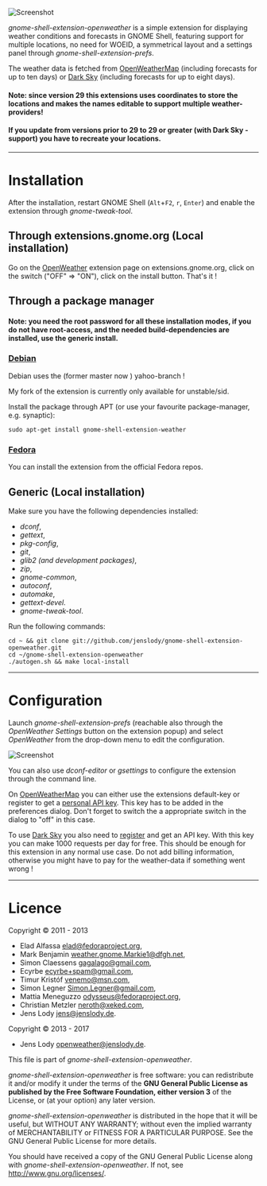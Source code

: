 ![Screenshot](https://github.com/jenslody/gnome-shell-extension-openweather/raw/master/data/Screenshot.jpg)

*gnome-shell-extension-openweather* is a simple extension for displaying weather conditions and forecasts in GNOME Shell, featuring support for multiple locations, no need for WOEID, a symmetrical layout and a settings panel through *gnome-shell-extension-prefs*.

The weather data is fetched from [OpenWeatherMap](https://openweathermap.org/) (including forecasts for up to ten days) or [Dark Sky](https://darksky.net) (including forecasts for up to eight days).

#### Note: since version 29 this extensions uses coordinates to store the locations and makes the names editable to support multiple weather-providers!
#### If you update from versions prior to 29 to 29 or greater (with Dark Sky - support) you have to recreate your locations.

----

# Installation

After the installation, restart GNOME Shell (`Alt`+`F2`, `r`, `Enter`) and enable the extension through *gnome-tweak-tool*.

## Through extensions.gnome.org (Local installation)

Go on the [OpenWeather](https://extensions.gnome.org/extension/750/openweather/) extension page on extensions.gnome.org, click on the switch ("OFF" => "ON"), click on the install button. That's it !

## Through a package manager

#### Note: you need the root password for all these installation modes, if you do not have root-access, and the needed build-dependencies are installed, use the generic install.

### [Debian](http://packages.debian.org/source/unstable/gnome-shell-extension-weather)

Debian uses the (former master now ) yahoo-branch !

My fork of the extension is currently only available for unstable/sid.

Install the package through APT (or use your favourite package-manager, e.g. synaptic):

	sudo apt-get install gnome-shell-extension-weather


### [Fedora](https://fedoraproject.org/)

You can install the extension from the official Fedora repos.

## Generic (Local installation)

Make sure you have the following dependencies installed:
* *dconf*,
* *gettext*,
* *pkg-config*,
* *git*,
* *glib2 (and development packages)*,
* *zip*,
* *gnome-common*,
* *autoconf*,
* *automake*,
* *gettext-devel*.
* *gnome-tweak-tool*.

Run the following commands:

	cd ~ && git clone git://github.com/jenslody/gnome-shell-extension-openweather.git
	cd ~/gnome-shell-extension-openweather
	./autogen.sh && make local-install

----

# Configuration

Launch *gnome-shell-extension-prefs* (reachable also through the *OpenWeather Settings* button on the extension popup) and select *OpenWeather* from the drop-down menu to edit the configuration.

![Screenshot](https://github.com/jenslody/gnome-shell-extension-openweather/raw/master/data/weather-settings.gif)

You can also use *dconf-editor* or *gsettings* to configure the extension through the command line.

On [OpenWeatherMap](https://openweathermap.org/) you can either use the extensions default-key or register to get a [personal API key](http://openweathermap.org/appid). This key has to be added in the preferences dialog. Don't forget to switch the a appropriate switch in the dialog to "off" in this case.

To use [Dark Sky](https://darksky.net) you also need to [register](https://darksky.net/dev/register) and get an API key. With this key you can make 1000 requests per day for free. This should be enough for this extension in any normal use case. Do not add billing information, otherwise you might have to pay for the weather-data if something went wrong !

----

# Licence

Copyright &copy; 2011 - 2013

* Elad Alfassa <elad@fedoraproject.org>,
* Mark Benjamin <weather.gnome.Markie1@dfgh.net>,
* Simon Claessens <gagalago@gmail.com>,
* Ecyrbe <ecyrbe+spam@gmail.com>,
* Timur Kristóf <venemo@msn.com>,
* Simon Legner <Simon.Legner@gmail.com>,
* Mattia Meneguzzo <odysseus@fedoraproject.org>,
* Christian Metzler <neroth@xeked.com>,
* Jens Lody <jens@jenslody.de>.

Copyright &copy; 2013 - 2017
* Jens Lody <openweather@jenslody.de>.


This file is part of *gnome-shell-extension-openweather*.

*gnome-shell-extension-openweather* is free software: you can redistribute it and/or modify it under the terms of the **GNU General Public License as published by the Free Software Foundation, either version 3** of the License, or (at your option) any later version.

*gnome-shell-extension-openweather* is distributed in the hope that it will be useful, but WITHOUT ANY WARRANTY; without even the implied warranty of MERCHANTABILITY or FITNESS FOR A PARTICULAR PURPOSE.  See the GNU General Public License for more details.

You should have received a copy of the GNU General Public License along with *gnome-shell-extension-openweather*.  If not, see <http://www.gnu.org/licenses/>.
